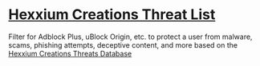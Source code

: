 # [Hexxium Creations Threat List](https://hexxiumcreations.github.io/threat-list/)
Filter for Adblock Plus, uBlock Origin, etc. to protect a user from malware, scams, phishing attempts, deceptive content, and more based on the [Hexxium Creations Threats Database](https://www.hexxiumcreations.com/report-malicious-domains-and-ips/)
